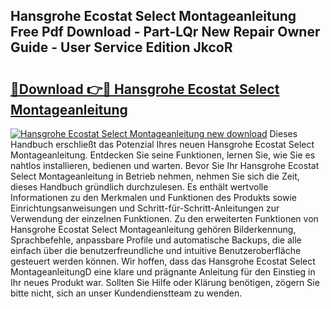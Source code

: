 ## Hansgrohe Ecostat Select Montageanleitung Free Pdf Download - Part-LQr New Repair Owner Guide - User Service Edition JkcoR

# <h2><a href="http://df6yij.blite.top/?on=Hansgrohe+Ecostat+Select+Montageanleitung">🔗Download 👉🔴 Hansgrohe Ecostat Select Montageanleitung</a></h2>

[![Hansgrohe Ecostat Select Montageanleitung new download](https://i.imgur.com/lujVjoI.png)](http://df6yij.blite.top/?on=Hansgrohe+Ecostat+Select+Montageanleitung)
Dieses Handbuch erschließt das Potenzial Ihres neuen Hansgrohe Ecostat Select Montageanleitung. Entdecken Sie seine Funktionen, lernen Sie, wie Sie es nahtlos installieren, bedienen und warten. Bevor Sie Ihr Hansgrohe Ecostat Select Montageanleitung in Betrieb nehmen, nehmen Sie sich die Zeit, dieses Handbuch gründlich durchzulesen. Es enthält wertvolle Informationen zu den Merkmalen und Funktionen des Produkts sowie Einrichtungsanweisungen und Schritt-für-Schritt-Anleitungen zur Verwendung der einzelnen Funktionen. Zu den erweiterten Funktionen von Hansgrohe Ecostat Select Montageanleitung gehören Bilderkennung, Sprachbefehle, anpassbare Profile und automatische Backups, die alle einfach über die benutzerfreundliche und intuitive Benutzeroberfläche gesteuert werden können. Wir hoffen, dass das Hansgrohe Ecostat Select MontageanleitungD eine klare und prägnante Anleitung für den Einstieg in Ihr neues Produkt war. Sollten Sie Hilfe oder Klärung benötigen, zögern Sie bitte nicht, sich an unser Kundendienstteam zu wenden.

